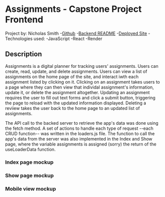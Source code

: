 # Assignments - Capstone Project Frontend
Project by: Nicholas Smith
-[Github](https://github.com/nicholasjamessmith/assignments-frontend)
-[Backend README](https://github.com/nicholasjamessmith/assignments-server/blob/main/README.md)
-[Deployed Site](https://assignments-nl06.onrender.com/)
-Technologies used:
  -JavaScript
  -React
  -Render

## Description
Assignments is a digital planner for tracking users' assignments. Users can create, read, update, and delete assignments. Users can view a list of assignments on the home page of the site, and interact iwth each assignment listed by clicking on it. Clicking on an assignment takes users to a page where they can then view that individal assignment's information, update it, or delete the assignment altogether. Updating an assignment requires the user to fill out text forms and click a submit button, triggering the page to reload with the updated information displayed. Deleting a reviiew takes the user back to the home page to an updated list of assignments.

The API call to the backed server to retrieve the app's data was done using the fetch method. A set of actions to handle each type of request --each CRUD function-- was written in the loaders.js file. The function to call the app's data from the server was also implemented in the Index and Show page, where the variable assignments is assigned (sorry) the return of the useLoaderData function.

### Index page mockup

### Show page mockup

### Mobile view mockup